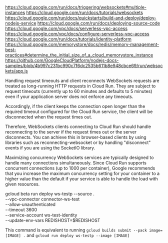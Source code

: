 https://cloud.google.com/run/docs/triggering/websockets#multiple-instances
https://cloud.google.com/run/docs/tutorials/websockets
https://cloud.google.com/run/docs/quickstarts/build-and-deploy/deploy-nodejs-service
https://cloud.google.com/run/docs/deploying-source-code
https://cloud.google.com/vpc/docs/serverless-vpc-access
https://cloud.google.com/vpc/docs/configure-serverless-vpc-access
https://cloud.google.com/run/docs/tutorials/identity-platform
https://cloud.google.com/memorystore/docs/redis/memory-management-best-practices#determine_the_initial_size_of_a_cloud_memorystore_instance
https://github.com/GoogleCloudPlatform/nodejs-docs-samples/blob/4b997c231bc990c7f6dc2535b611b8e948cbce69/run/websockets/app.js

Handling request timeouts and client reconnects
WebSockets requests are treated as long-running HTTP requests in Cloud Run. They are subject to request timeouts (currently up to 60 minutes and defaults to 5 minutes) even if your application server does not enforce any timeouts.

Accordingly, if the client keeps the connection open longer than the required timeout configured for the Cloud Run service, the client will be disconnected when the request times out.

Therefore, WebSockets clients connecting to Cloud Run should handle reconnecting to the server if the request times out or the server disconnects. You can achieve this in browser-based clients by using libraries such as reconnecting-websocket or by handling "disconnect" events if you are using the SocketIO library.

Maximizing concurrency
WebSockets services are typically designed to handle many connections simultaneously. Since Cloud Run supports concurrent connections (up to 1000 per container), Google recommends that you increase the maximum concurrency setting for your container to a higher value than the default if your service is able to handle the load with given resources.

gcloud beta run deploy ws-testp --source . \
 --vpc-connector connector-ws-test \
--allow-unauthenticated \
 --timeout 3600 \
 --service-account ws-test-identity \
 --update-env-vars REDISHOST=$REDISHOST

This command is equivalent to running `gcloud builds submit --pack image=[IMAGE] .` and `gcloud run deploy ws-testp --image [IMAGE]`

